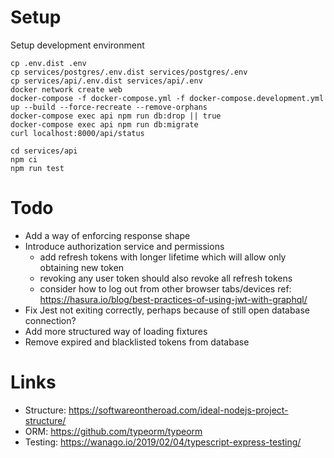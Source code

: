 # Setup

Setup development environment 

```shell script
cp .env.dist .env
cp services/postgres/.env.dist services/postgres/.env
cp services/api/.env.dist services/api/.env
docker network create web
docker-compose -f docker-compose.yml -f docker-compose.development.yml up --build --force-recreate --remove-orphans
docker-compose exec api npm run db:drop || true
docker-compose exec api npm run db:migrate
curl localhost:8000/api/status

cd services/api
npm ci
npm run test
```

# Todo
* Add a way of enforcing response shape
* Introduce authorization service and permissions 
    * add refresh tokens with longer lifetime which will allow only obtaining new token
    * revoking any user token should also revoke all refresh tokens
    * consider how to log out from other browser tabs/devices ref: https://hasura.io/blog/best-practices-of-using-jwt-with-graphql/
* Fix Jest not exiting correctly, perhaps because of still open database connection? 
* Add more structured way of loading fixtures
* Remove expired and blacklisted tokens from database 

# Links
* Structure: https://softwareontheroad.com/ideal-nodejs-project-structure/
* ORM: https://github.com/typeorm/typeorm
* Testing: https://wanago.io/2019/02/04/typescript-express-testing/
